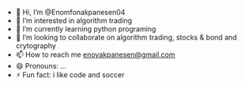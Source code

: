 - 👋 Hi, I’m @Enomfonakpanesen04
- 👀 I’m interested in algorithm trading
- 🌱 I’m currently learning python programing
- 💞️ I’m looking to collaborate on algorithm trading, stocks & bond and crytography
- 📫 How to reach me enoyakpanesen@gmail.com
- 😄 Pronouns: ...
- ⚡ Fun fact: i like code and soccer

<!---
Enomfonakpanesen04/Enomfonakpanesen04 is a ✨ special ✨ repository because its `README.md` (this file) appears on your GitHub profile.
You can click the Preview link to take a look at your changes.
--->
